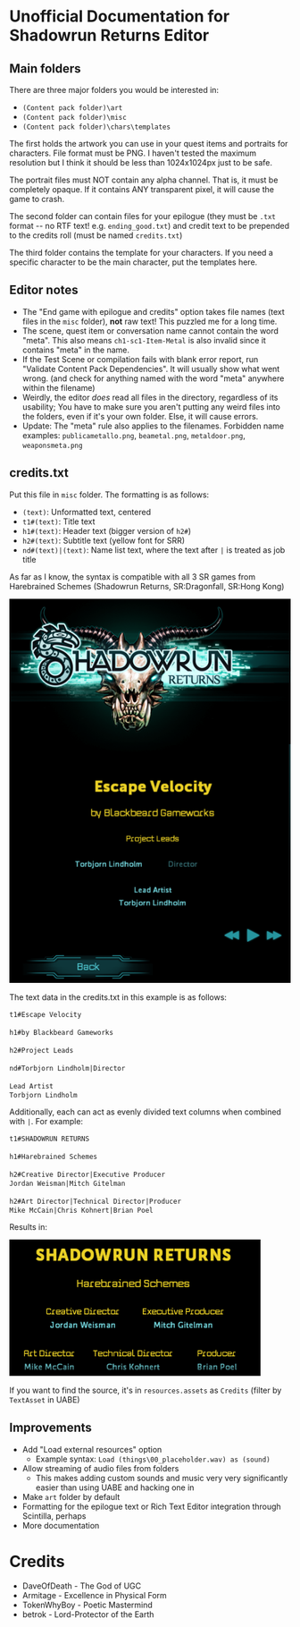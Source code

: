# Unofficial Documentation for Shadowrun Returns Editor

## Main folders
There are three major folders you would be interested in:
- `(Content pack folder)\art`
- `(Content pack folder)\misc`
- `(Content pack folder)\chars\templates`

The first holds the artwork you can use in your quest items and portraits for characters. File format must be PNG. I haven't tested the maximum resolution but I think it should be less than 1024x1024px just to be safe.

The portrait files must NOT contain any alpha channel. That is, it must be completely opaque. If it contains ANY transparent pixel, it will cause the game to crash.

The second folder can contain files for your epilogue (they must be `.txt` format -- no RTF text! e.g. `ending_good.txt`) and credit text to be prepended to the credits roll (must be named `credits.txt`)

The third folder contains the template for your characters. If you need a specific character to be the main character, put the templates here.

## Editor notes
- The "End game with epilogue and credits" option takes file names (text files in the `misc` folder), **not** raw text! This puzzled me for a long time.
- The scene, quest item or conversation name cannot contain the word "meta". This also means `ch1-sc1-Item-Metal` is also invalid since it contains "meta" in the name. 
- If the Test Scene or compilation fails with blank error report, run "Validate Content Pack Dependencies". It will usually show what went wrong. (and check for anything named with the word "meta" anywhere within the filename)
- Weirdly, the editor *does* read all files in the directory, regardless of its usability; You have to make sure you aren't putting any weird files into the folders, even if it's your own folder. Else, it will cause errors.
- Update: The "meta" rule also applies to the filenames. Forbidden name examples: `publicametallo.png`, `beametal.png`, `metaldoor.png`, `weaponsmeta.png`

## credits.txt
Put this file in `misc` folder. The formatting is as follows:
- `(text)`: Unformatted text, centered
- `t1#(text)`: Title text
- `h1#(text)`: Header text (bigger version of `h2#`)
- `h2#(text)`: Subtitle text (yellow font for SRR)
- `nd#(text)|(text)`: Name list text, where the text after `|` is treated as job title

As far as I know, the syntax is compatible with all 3 SR games from Harebrained Schemes (Shadowrun Returns, SR:Dragonfall, SR:Hong Kong)

![Demo](https://raw.githubusercontent.com/UnforeseenOcean/ShadowrunReturnsEditorDoc/master/img/IMG1583860720.png "Formatting demo")

The text data in the credits.txt in this example is as follows:
```
t1#Escape Velocity 

h1#by Blackbeard Gameworks

h2#Project Leads

nd#Torbjorn Lindholm|Director

Lead Artist
Torbjorn Lindholm
```

Additionally, each can act as evenly divided text columns when combined with `|`.
For example:
```
t1#SHADOWRUN RETURNS

h1#Harebrained Schemes

h2#Creative Director|Executive Producer
Jordan Weisman|Mitch Gitelman

h2#Art Director|Technical Director|Producer
Mike McCain|Chris Kohnert|Brian Poel
```
Results in:

![SRR Credits Example](https://raw.githubusercontent.com/UnforeseenOcean/ShadowrunReturnsEditorDoc/master/img/IMG1583861907.png "SRR Credits")

If you want to find the source, it's in `resources.assets` as `Credits` (filter by `TextAsset` in UABE)

## Improvements
- Add "Load external resources" option
  - Example syntax: `Load (things\00_placeholder.wav) as (sound)`
- Allow streaming of audio files from folders
  - This makes adding custom sounds and music very very significantly easier than using UABE and hacking one in
- Make `art` folder by default
- Formatting for the epilogue text or Rich Text Editor integration through Scintilla, perhaps
- More documentation

# Credits

- DaveOfDeath - The God of UGC
- Armitage - Excellence in Physical Form
- TokenWhyBoy - Poetic Mastermind
- betrok - Lord-Protector of the Earth
